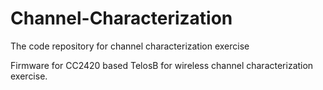 # Channel-Characterization
The code repository for channel characterization exercise

Firmware for CC2420 based TelosB for wireless channel characterization exercise. 
